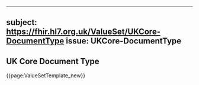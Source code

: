 
---
subject: https://fhir.hl7.org.uk/ValueSet/UKCore-DocumentType
issue: UKCore-DocumentType
---
## UK Core Document Type

{{page:ValueSetTemplate_new}}
    
